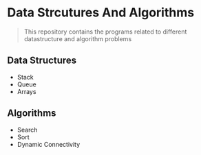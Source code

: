 # Data Strcutures And Algorithms
> This repository contains the programs related to different datastructure and algorithm problems

## Data Structures
* Stack
* Queue
* Arrays

## Algorithms
* Search
* Sort
* Dynamic Connectivity
